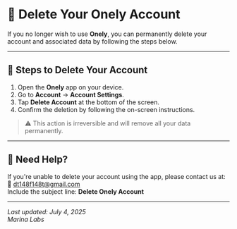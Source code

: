 # 🧹 Delete Your Onely Account

If you no longer wish to use **Onely**, you can permanently delete your account and associated data by following the steps below.

---

## 🪪 Steps to Delete Your Account

1. Open the **Onely** app on your device.
2. Go to **Account** → **Account Settings**.
3. Tap **Delete Account** at the bottom of the screen.
4. Confirm the deletion by following the on-screen instructions.

> ⚠️ This action is irreversible and will remove all your data permanently.

---

## 🤔 Need Help?

If you're unable to delete your account using the app, please contact us at:  
📧 [dt148f148t@gmail.com](mailto:dt148f148t@gmail.com)  
Include the subject line: **Delete Onely Account**

---

_Last updated: July 4, 2025_  
_Marina Labs_
